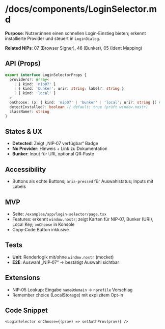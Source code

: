 # /docs/components/LoginSelector.md

**Purpose**: Nutzer:innen einen schnellen Login‑Einstieg bieten; erkennt installierte Provider und steuert in `LoginDialog`.

**Related NIPs**: 07 (Browser Signer), 46 (Bunker), 05 (Ident Mapping)

## API (Props)

```ts
export interface LoginSelectorProps {
  providers?: Array<
    | { kind: 'nip07' }
    | { kind: 'bunker'; uri?: string; label?: string }
    | { kind: 'local' }
  >
  onChoose: (p: { kind: 'nip07' | 'bunker' | 'local'; uri?: string }) => void
  detectInstalled?: boolean // default: true (prüft window.nostr)
  className?: string
}
```

## States & UX

* **Detected**: Zeigt „NIP‑07 verfügbar“ Badge
* **No Provider**: Hinweis + Link zu Dokumentation
* **Bunker**: Input für URI, optional QR‑Paste

## Accessibility

* Buttons als echte Buttons; `aria-pressed` für Auswahlstatus; Inputs mit Labels

## MVP

* Seite: `/examples/app/login-selector/page.tsx`
* Features: erkennt `window.nostr`; zeigt Karten für NIP‑07, Bunker (URI), Local Key; `onChoose` in Konsole
* Copy‑Code Button inklusive

## Tests

* **Unit**: Renderlogik mit/ohne `window.nostr` (mocket)
* **E2E**: Auswahl „NIP‑07“ → bestätigt Auswahl sichtbar

## Extensions

* NIP‑05 Lookup: Eingabe `name@domain` → `nprofile` Vorschlag
* Remember choice (LocalStorage) mit explizitem Opt‑in

## Code Snippet

```tsx
<LoginSelector onChoose={(prov) => setAuthProv(prov)} />
```
